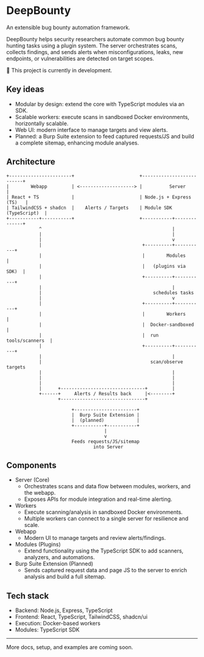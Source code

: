 # DeepBounty

An extensible bug bounty automation framework.

DeepBounty helps security researchers automate common bug bounty hunting tasks using a plugin system. The server orchestrates scans, collects findings, and sends alerts when misconfigurations, leaks, new endpoints, or vulnerabilities are detected on target scopes.

🚧 This project is currently in development.

## Key ideas

-   Modular by design: extend the core with TypeScript modules via an SDK.
-   Scalable workers: execute scans in sandboxed Docker environments, horizontally scalable.
-   Web UI: modern interface to manage targets and view alerts.
-   Planned: a Burp Suite extension to feed captured requests/JS and build a complete sitemap, enhancing module analyses.

## Architecture

```text
+-----------------------+                        +--------------------------+
|        Webapp         | <--------------------> |          Server          |
| React + TS            |                        | Node.js + Express (TS)   |
| TailwindCSS + shadcn  |    Alerts / Targets    | Module SDK (TypeScript)  |
+-----------+-----------+                        +-----------+--------------+
            ^                                                |
            |                                                |
            |                                                v
            |                                     +----------+-----------+
            |                                     |        Modules       |
            |                                     |   (plugins via SDK)  |
            |                                     +----------+-----------+
            |                                                |
            |                                         schedules tasks
            |                                                v
            |                                     +----------+-----------+
            |                                     |        Workers       |
            |                                     |  Docker-sandboxed    |
            |                                     |  run tools/scanners  |
            |                                     +----------+-----------+
            |                                                |
            |                                        scan/observe targets
            |                                                |
            |                                                |
            |                                                |
            |      +-------------------------------+         |
            +------+     Alerts / Results back     |<--------+
                   +-------------------------------+

                        +-----------------------+
                        |  Burp Suite Extension |
                        |  (planned)            |
                        +-----------+-----------+
                                    |
                                    v
                        Feeds requests/JS/sitemap
                                into Server
```

## Components

-   Server (Core)
    -   Orchestrates scans and data flow between modules, workers, and the webapp.
    -   Exposes APIs for module integration and real-time alerting.
-   Workers
    -   Execute scanning/analysis in sandboxed Docker environments.
    -   Multiple workers can connect to a single server for resilience and scale.
-   Webapp
    -   Modern UI to manage targets and review alerts/findings.
-   Modules (Plugins)
    -   Extend functionality using the TypeScript SDK to add scanners, analyzers, and automations.
-   Burp Suite Extension (Planned)
    -   Sends captured request data and page JS to the server to enrich analysis and build a full sitemap.

## Tech stack

-   Backend: Node.js, Express, TypeScript
-   Frontend: React, TypeScript, TailwindCSS, shadcn/ui
-   Execution: Docker-based workers
-   Modules: TypeScript SDK

---

More docs, setup, and examples are coming soon.
